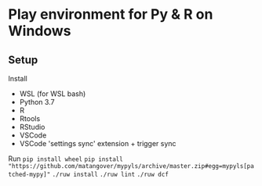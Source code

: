 # Play environment for Py & R on Windows

## Setup

Install

- WSL (for WSL bash)
- Python 3.7
- R
- Rtools
- RStudio
- VSCode
- VSCode 'settings sync' extension + trigger sync

Run
`pip install wheel`
`pip install "https://github.com/matangover/mypyls/archive/master.zip#egg=mypyls[patched-mypy]"`
`./ruw install`
`./ruw lint`
`./ruw dcf`
